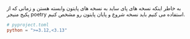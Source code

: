 به خاطر اینکه نسخه های پای ساید به نسخه های پایتون وابسته هستن و زمانی که از پکیج منیجر poetry استفاده می کنیم باید نسخه شروع و پایان پایتون رو مشخص کنیم.

```toml
# pyproject.toml
python = ">=3.12,<3.13" 
```
